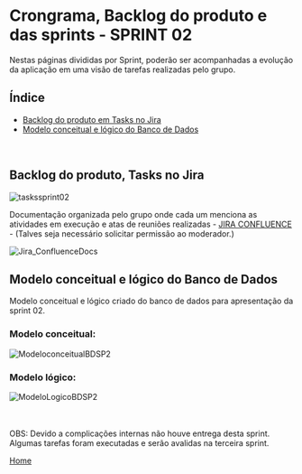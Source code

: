 # Crongrama, Backlog do produto e das sprints - SPRINT 02
Nestas páginas divididas por Sprint, poderão ser acompanhadas a evolução da aplicação em uma visão de tarefas realizadas pelo grupo.
<br />


<h2>Índice</h2>

- [Backlog do produto em Tasks no Jira](#backlog-do-produto-tasks-no-jira)
- [Modelo conceitual e lógico do Banco de Dados](#modelo-conceitual-logico-do-banco-de-dados)
<br />


<h2>Backlog do produto, Tasks no Jira</h2>

![taskssprint02](../readme_docs/tasks_sprint02.png)
<br />

Documentação organizada pelo grupo onde cada um menciona as atividades em execução e atas de reuniões realizadas - [JIRA CONFLUENCE](https://fatecbdsjc.atlassian.net/jira/software/projects/FHTAPI3SEM/pages) - (Talves seja necessário solicitar permissão ao moderador.)

![Jira_ConfluenceDocs](../readme_docs/PaginaAndamento_Jira.PNG)
<br />


<h2>Modelo conceitual e lógico do Banco de Dados</h2>

Modelo conceitual e lógico criado do banco de dados para apresentação da sprint 02.


<h3>Modelo conceitual:</h3>

![ModeloconceitualBDSP2](../documents/BRModel_ConceitualIACITI_SP01.png)


<h3>Modelo lógico:</h3>

![ModeloLogicoBDSP2](../readme_docs/bdsprint1.png)
<br />


<br />
<br />
OBS: Devido a complicações internas não houve entrega desta sprint.
Algumas tarefas foram executadas e serão avalidas na terceira sprint.

<br/>

[Home](#hextech---technology-solutions)

<br/>